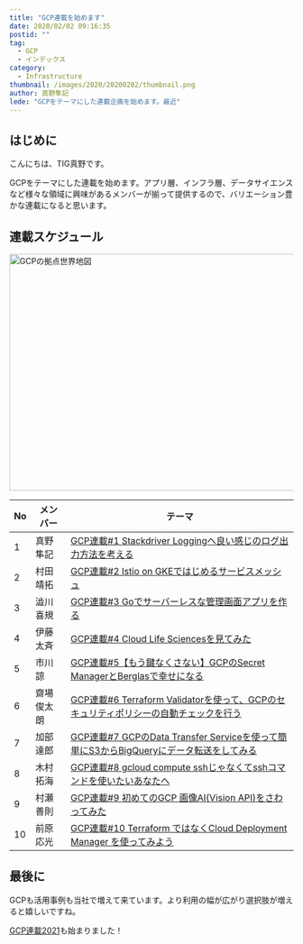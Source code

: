 ```yaml
---
title: "GCP連載を始めます"
date: 2020/02/02 09:16:35
postid: ""
tag:
  - GCP
  - インデックス
category:
  - Infrastructure
thumbnail: /images/2020/20200202/thumbnail.png
author: 真野隼記
lede: "GCPをテーマにした連載企画を始めます。最近"
---
```


## はじめに

こんにちは、TIG真野です。

GCPをテーマにした連載を始めます。アプリ層、インフラ層、データサイエンスなど様々な領域に興味があるメンバーが揃って提供するので、バリエーション豊かな連載になると思います。

## 連載スケジュール

<img src="/images/2020/20200202/gcp_global.png" alt="GCPの拠点世界地図" width="800" height="420" laoding="lazy">

| No | メンバー   | テーマ                                                                                 |
|----|------------|----------------------------------------------------------------------------------------|
| 1  | 真野隼記   | [GCP連載#1 Stackdriver Loggingへ良い感じのログ出力方法を考える](/articles/20200205/)                          |
| 2  | 村田靖拓   | [GCP連載#2 Istio on GKEではじめるサービスメッシュ](/articles/20200206/)                                       |
| 3  | 澁川喜規   | [GCP連載#3 Goでサーバーレスな管理画面アプリを作る](/articles/20200207/)                                       |
| 4  | 伊藤太斉   | [GCP連載#4 Cloud Life Sciencesを見てみた](/articles/20200210/)                                                |
| 5  | 市川諒     | [GCP連載#5【もう鍵なくさない】GCPのSecret ManagerとBerglasで幸せになる](/articles/20200212/)                  |
| 6  | 齋場俊太朗 | [GCP連載#6 Terraform Validatorを使って、GCPのセキュリティポリシーの自動チェックを行う](/articles/20200213/)   |
| 7  | 加部達郎   | [GCP連載#7 GCPのData Transfer Serviceを使って簡単にS3からBigQueryにデータ転送をしてみる](/articles/20200214/) |
| 8  | 木村拓海   | [GCP連載#8 gcloud compute sshじゃなくてsshコマンドを使いたいあなたへ](/articles/20200217/)                    |
| 9  | 村瀬善則   | [GCP連載#9 初めてのGCP 画像AI(Vision API)をさわってみた](/articles/20200218/)                                 |
| 10 | 前原応光   | [GCP連載#10 Terraform ではなくCloud Deployment Manager を使ってみよう](/articles/20200219/)                   |

## 最後に

GCPも活用事例も当社で増えて来ています。より利用の幅が広がり選択肢が増えると嬉しいですね。

[GCP連載2021](/articles/20210307/)も始まりました！
